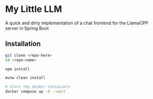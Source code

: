 # My Little LLM

A quick and dirty implementation of a chat frontend for the LlamaCPP server in Spring Boot

## Installation

```bash
git clone <repo-here>
cd <repo-name>

npm install

mvnw clean install

# Start the docker containers
docker compose up -d --wait
```
